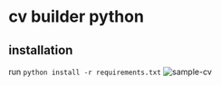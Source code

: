 # cv builder python

## installation 
run `python install -r requirements.txt`
![sample-cv](https://user-images.githubusercontent.com/25277930/135610962-0b1a56ac-2929-4769-a9c6-cfd098facf90.PNG)
